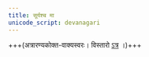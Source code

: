 ```yaml
---
title: सूर्यश्च मा
unicode_script: devanagari
---
```


+++(अत्रारण्यकोक्त-वाक्यस्वरः। विस्तारो [ऽत्र](../../../../sanskrit/shixaa/svaraH/) ।)+++
<div class="js_include" url="/vedAH/yajuH/taittirIyam/AraNyakam/sarva-prastutiH/06/25_sUryash_cha/"  newLevelForH1="2" includeTitle="true"> </div>  

